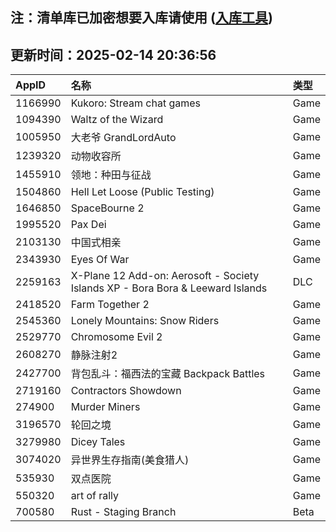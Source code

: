 ## 注：清单库已加密想要入库请使用 ([入库工具](https://github.com/BlankTMing/ManifestAutoUpdate/releases))

## 更新时间：2025-02-14 20:36:56
| AppID | 名称 | 类型  |
| :-------------------- | :----------------------------- | :----------- |
| 1166990 | Kukoro: Stream chat games| Game |
| 1094390 | Waltz of the Wizard| Game |
| 1005950 | 大老爷 GrandLordAuto| Game |
| 1239320 | 动物收容所| Game |
| 1455910 | 领地：种田与征战| Game |
| 1504860 | Hell Let Loose (Public Testing)| Game |
| 1646850 | SpaceBourne 2| Game |
| 1995520 | Pax Dei| Game |
| 2103130 | 中国式相亲| Game |
| 2343930 | Eyes Of War| Game |
| 2259163 | X-Plane 12 Add-on: Aerosoft - Society Islands XP - Bora Bora & Leeward Islands| DLC |
| 2418520 | Farm Together 2| Game |
| 2545360 | Lonely Mountains: Snow Riders| Game |
| 2529770 | Chromosome Evil 2| Game |
| 2608270 | 静脉注射2| Game |
| 2427700 | 背包乱斗：福西法的宝藏 Backpack Battles| Game |
| 2719160 | Contractors Showdown| Game |
| 274900 | Murder Miners| Game |
| 3196570 | 轮回之境| Game |
| 3279980 | Dicey Tales| Game |
| 3074020 | 异世界生存指南(美食猎人)| Game |
| 535930 | 双点医院| Game |
| 550320 | art of rally| Game |
| 700580 | Rust - Staging Branch| Beta |
